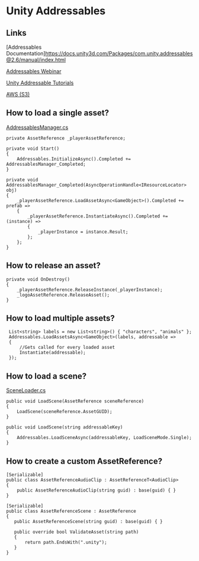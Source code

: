 # Unity Addressables

## Links
[Addressables Documentation]https://docs.unity3d.com/Packages/com.unity.addressables@2.6/manual/index.html

[Addressables Webinar](https://www.youtube.com/watch?v=C5puKyuFrpM)

[Unity Addressable Tutorials](https://www.youtube.com/playlist?list=PLQMQNmwN3FvwcDh-oo0lHYyqTo7F8V7t6)

[AWS (S3)](https://aws.amazon.com/)

## How to load a single asset?
[AddressablesManager.cs](https://github.com/gabrieljacintho/unity-addressables/blob/c6fd6d4a3253afce9ecff2bdfff7c5aa0617d26a/Assets/Scripts/AddressablesManager.cs)
```
private AssetReference _playerAssetReference;

private void Start()
{
    Addressables.InitializeAsync().Completed += AddressablesManager_Completed;
}

private void AddressablesManager_Completed(AsyncOperationHandle<IResourceLocator> obj)
{
    _playerAssetReference.LoadAssetAsync<GameObject>().Completed += prefab =>
    {
        _playerAssetReference.InstantiateAsync().Completed += (instance) =>
        {
            _playerInstance = instance.Result;
        };
    };
}
```

## How to release an asset?
```
private void OnDestroy()
{
    _playerAssetReference.ReleaseInstance(_playerInstance);
    _logoAssetReference.ReleaseAsset();
}
```

## How to load multiple assets?
```
 List<string> labels = new List<string>() { "characters", "animals" };
 Addressables.LoadAssetsAsync<GameObject>(labels, addressable =>
 {
     //Gets called for every loaded asset
     Instantiate(addressable);
 });
```

## How to load a scene?
[SceneLoader.cs](https://github.com/gabrieljacintho/unity-addressables/blob/c6fd6d4a3253afce9ecff2bdfff7c5aa0617d26a/Assets/Scripts/SceneLoader.cs)
```
public void LoadScene(AssetReference sceneReference)
{
    LoadScene(sceneReference.AssetGUID);
}

public void LoadScene(string addressableKey)
{
    Addressables.LoadSceneAsync(addressableKey, LoadSceneMode.Single);
}
```

## How to create a custom AssetReference?
```
[Serializable]
public class AssetReferenceAudioClip : AssetReferenceT<AudioClip>
{
    public AssetReferenceAudioClip(string guid) : base(guid) { }
}
```
```
[Serializable]
public class AssetReferenceScene : AssetReference
{
   public AssetReferenceScene(string guid) : base(guid) { }

   public override bool ValidateAsset(string path)
   {
       return path.EndsWith(".unity");
   }
}
```
